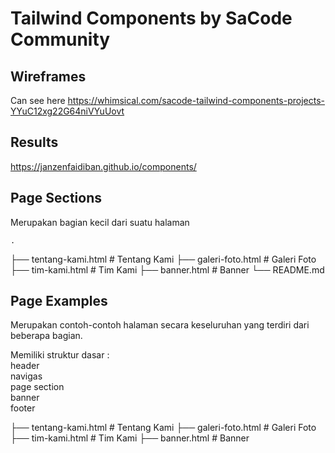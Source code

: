 # Tailwind Components by SaCode Community

## Wireframes

Can see here
https://whimsical.com/sacode-tailwind-components-projects-YYuC12xg22G64niVYuUovt

## Results

https://janzenfaidiban.github.io/components/


## Page Sections

Merupakan bagian kecil dari suatu halaman

    .
├── tentang-kami.html       # Tentang Kami
├── galeri-foto.html        # Galeri Foto
├── tim-kami.html           # Tim Kami
├── banner.html             # Banner
└── README.md

## Page Examples

Merupakan contoh-contoh halaman secara keseluruhan yang terdiri dari beberapa bagian.

Memiliki struktur dasar : <br>
header <br> 
navigas <br>
page section <br> 
banner <br> 
footer

├── tentang-kami.html       # Tentang Kami
├── galeri-foto.html        # Galeri Foto
├── tim-kami.html           # Tim Kami
├── banner.html             # Banner